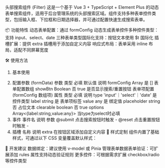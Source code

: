 头部搜索组件 (Filter)
这是一个基于 Vue 3 + TypeScript + Element Plus 的 ​动态表单搜索组件，适用于后台管理系统的头部搜索区域。组件支持多种表单控件类型，包括输入框、下拉框和日期选择器，并可通过配置快速生成搜索表单。

📦 功能特性
​动态表单配置​：通过 formConfig 动态生成表单控件
​多种控件类型​：支持 input、select、date 三种表单类型
​国际化支持​：按钮文本使用 $t 国际化
​插槽扩展​：提供 extra 插槽用于添加自定义内容
​响应式布局​：表单采用 inline 布局，适配不同屏幕宽度

🛠 使用方法
1. 基本使用
<template>
  <Filter 
    :form-data="searchForm"
    @submit="handleSubmit"
    @reset="handleReset"
  >
    <template #extra>
      <el-button type="success">导出数据</el-button>
    </template>
  </Filter>
</template>

<script setup>
import { ref } from 'vue';
import Filter from '@/components/filter/index.vue';

// 表单配置
const searchForm = ref({
  formConfig: [
    {
      type: 'input',
      label: '订单编号',
      value: '',
      placeholder: '请输入订单编号'
    },
    {
      type: 'select',
      label: '订单状态',
      value: '',
      options: [
        { label: '全部', value: '' },
        { label: '待付款', value: 1 },
        { label: '已付款', value: 2 }
      ]
    },
    {
      type: 'date',
      label: '创建日期',
      value: ''
    }
  ],
  showBtn: true
});

// 处理搜索事件
const handleSubmit = (formConfig) => {
  console.log('搜索条件:', formConfig);
  // 这里添加实际搜索逻辑
};

// 处理重置事件
const handleReset = () => {
  console.log('表单已重置');
  // 这里添加重置后的逻辑
};
</script>
2. 配置参数 (formData)
参数	        类型	    必填	默认值	 说明
formConfig	  Array	   是	   []	      表单配置数组
showBtn	      Boolean	 否	   true	    是否显示搜索/重置按钮
表单项配置 (formConfig 数组项)
属性	         类型	                          必填	说明
type	        'input'｜'select'｜'date'	      是	  控件类型
label	        string	                        是	  表单项标签
value	        any	                            是	  绑定值
placeholder	  string	                        否	  占位文本
clearable	    boolean	                        否	  true
options	      Array<{label:string,value:any}>	当type为select时必填
3. 事件
事件名	说明	参数
@submit	点击搜索按钮时触发	-
@reset	点击重置按钮时触发	-
4. 插槽
名称	说明
extra	在按钮区域添加自定义内容
🎨 样式定制
组件内置了基础样式，可通过以下 CSS 变量覆盖默认样式：

🔧 开发建议
​数据绑定​：建议使用 v-model 或 Pinia 管理表单数据
​表单验证​：可扩展添加 rules 属性支持动态验证规则
​更多控件​：可根据需求扩展 checkbox/radio 等控件类型
